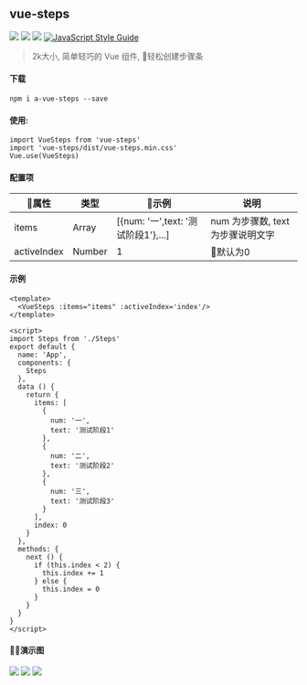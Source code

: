 ## vue-steps

[![](https://img.shields.io/badge/npm-v5.5.1-519dd9.svg)](https://github.com/morehardy/vue-steps)
[![](https://img.shields.io/badge/版本-v1.0-519dd9.svg)](https://github.com/morehardy/vue-steps)
[![](https://img.shields.io/badge/Vue->2.0-519dd9.svg)](https://github.com/morehardy/vue-steps)
[![JavaScript Style Guide](https://img.shields.io/badge/code_style-Eslint-brightgreen.svg)](https://eslint.org/)


> 2k大小, 简单轻巧的 Vue 组件, 轻松创建步骤条

#### 下载
```
npm i a-vue-steps --save
```

#### 使用:
```
import VueSteps from 'vue-steps'
import 'vue-steps/dist/vue-steps.min.css'
Vue.use(VueSteps)
```

#### 配置项
属性 | 类型 | 示例 | 说明
----|----|----|----|
items | Array| [{num: '一',text: '测试阶段1'},...] | num 为步骤数, text 为步骤说明文字
activeIndex | Number| 1 | 默认为0

#### 示例
```
<template>
  <VueSteps :items="items" :activeIndex='index'/>
</template>

<script>
import Steps from './Steps'
export default {
  name: 'App',
  components: {
    Steps
  },
  data () {
    return {
      items: [
        {
          num: '一',
          text: '测试阶段1'
        },
        {
          num: '二',
          text: '测试阶段2'
        },
        {
          num: '三',
          text: '测试阶段3'
        }
      ],
      index: 0
    }
  },
  methods: {
    next () {
      if (this.index < 2) {
        this.index += 1
      } else {
        this.index = 0
      }
    }
  }
}
</script>
```

#### 演示图
![](https://github.com/morehardy/vue-steps/blob/master/img/%E5%B1%8F%E5%B9%95%E5%BF%AB%E7%85%A7%202018-03-07%20%E4%B8%8B%E5%8D%8810.48.41.png?raw=true)
![](https://github.com/morehardy/vue-steps/blob/master/img/2018-03-07%2022.44.47.gif?raw=true)
![](https://github.com/morehardy/vue-steps/blob/master/img/2018-03-07%2022.46.16.gif?raw=true)
